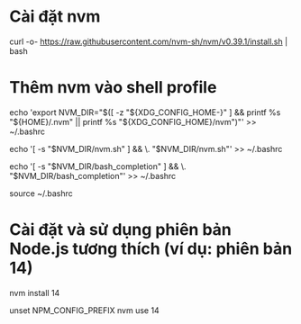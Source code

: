 # Cài đặt nvm
curl -o- https://raw.githubusercontent.com/nvm-sh/nvm/v0.39.1/install.sh | bash

# Thêm nvm vào shell profile
echo 'export NVM_DIR="$([ -z "${XDG_CONFIG_HOME-}" ] && printf %s "${HOME}/.nvm" || printf %s "${XDG_CONFIG_HOME}/nvm")"' >> ~/.bashrc

echo '[ -s "$NVM_DIR/nvm.sh" ] && \. "$NVM_DIR/nvm.sh"' >> ~/.bashrc

echo '[ -s "$NVM_DIR/bash_completion" ] && \. "$NVM_DIR/bash_completion"' >> ~/.bashrc

source ~/.bashrc

# Cài đặt và sử dụng phiên bản Node.js tương thích (ví dụ: phiên bản 14)
nvm install 14

unset NPM_CONFIG_PREFIX
nvm use 14
